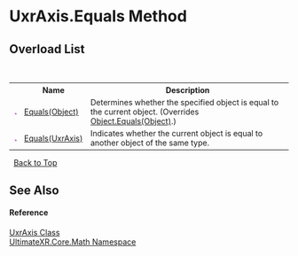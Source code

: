 # UxrAxis.Equals Method 
 


## Overload List
&nbsp;<table><tr><th></th><th>Name</th><th>Description</th></tr><tr><td>![Public method](media/pubmethod.gif "Public method")</td><td><a href="M_UltimateXR_Core_Math_UxrAxis_Equals">Equals(Object)</a></td><td>
Determines whether the specified object is equal to the current object.
 (Overrides <a href="https://docs.microsoft.com/dotnet/api/system.object.equals#System_Object_Equals_System_Object_" target="_blank" rel="noopener noreferrer">Object.Equals(Object)</a>.)</td></tr><tr><td>![Public method](media/pubmethod.gif "Public method")</td><td><a href="M_UltimateXR_Core_Math_UxrAxis_Equals_1">Equals(UxrAxis)</a></td><td>
Indicates whether the current object is equal to another object of the same type.</td></tr></table>&nbsp;
<a href="#uxraxis.equals-method">Back to Top</a>

## See Also


#### Reference
<a href="T_UltimateXR_Core_Math_UxrAxis">UxrAxis Class</a><br /><a href="N_UltimateXR_Core_Math">UltimateXR.Core.Math Namespace</a><br />